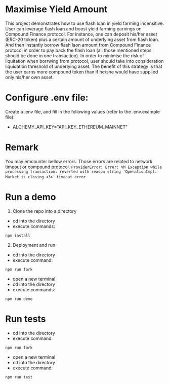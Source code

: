 # Maximise Yield Amount 

This project demonstrates how to use flash loan in yield farming incensitive. User can leverage flash loan and boost yield farming earnings on Compound Finance protocol. For instance, one can deposit his/her asset (ERC-20 token) plus a certain amount of underlying asset from flash loan. And then instantly borrow flash laon amount from Compound Finance protocol in order to pay back the flash loan (all those mentioned steps should be done in one transaction). In order to minimise the risk of liquitation when borrwing from protocol, user should take into consideration liquidation threshold of underlying asset.
The benefit of this strategy is that the user earns more compound token than if he/she would have supplied only his/her own asset.

# Configure .env file:
Create a .env file, and fill in the following values (refer to the .env.example file):
- ALCHEMY_API_KEY="API_KEY_ETHEREUM_MAINNET"

# Remark
You may emcounter bellow errors. Those errors are related to network timeout or compound protocol.
`ProviderError: Error: VM Exception while processing transaction: reverted with reason string 'OperationImpl: Market is closing <3>'`
`timeout error`

# Run a demo

1. Clone the repo into a directory
- cd into the directory
- execute commands:
```console
npm install
```
2. Deployment  and run
- cd into the directory
- execute command:
```console
npm run fork
```
- open a new terminal
- cd into the directory
- execute commands:
```console
npm run demo
```

# Run tests
- cd into the directory
- execute command:
```console
npm run fork
```
- open a new terminal 
- cd into the directory
- execute command:
```console
npm run test
```